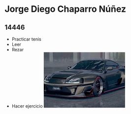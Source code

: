 # Jorge Diego Chaparro Núñez
## 14446

- Practicar tenis
- Leer
- Rezar
- Hacer ejercicio
![alt text](image.png)
